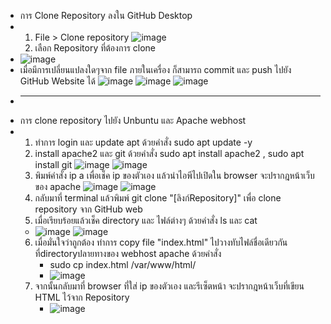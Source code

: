 - การ Clone Repository ลงใน GitHub Desktop
- 1. File > Clone repository
![image](https://github.com/ShaLeeZ2002/CE341_ID1398/assets/149044605/10c01abb-e112-437c-8f7f-27717b9f305e)
  2. เลือก Repository ที่ต้องการ clone
- ![image](https://github.com/ShaLeeZ2002/CE341_ID1398/assets/149044605/7df1dab8-1002-4f6b-af52-ad8a655f1495)
- เมื่อมีการเปลี่ยนแปลงใดๆจาก file ภายในเครื่อง ก็สามารถ commit และ push ไปยัง GitHub Website ได้
![image](https://github.com/ShaLeeZ2002/CE341_ID1398/assets/149044605/8a354196-0f8e-4806-9167-ba3281b84ff9)
![image](https://github.com/ShaLeeZ2002/CE341_ID1398/assets/149044605/b7e0c2b9-8a37-4185-845e-069bbd6de48f)
![image](https://github.com/ShaLeeZ2002/CE341_ID1398/assets/149044605/5090d972-2a28-4c4e-8871-0aec325702f8)
- __________________
- การ clone repository ไปยัง Unbuntu และ Apache webhost
- 1. ทำการ login และ update apt ด้วยคำสั่ง sudo apt update -y
  2. install apache2 และ git ด้วยคำสั่ง sudo apt install apache2 , sudo apt install git
![image](https://github.com/ShaLeeZ2002/CE341_ID1398/assets/149044605/174e63b0-f8c4-403c-8809-3e3690ea44d0)
![image](https://github.com/ShaLeeZ2002/CE341_ID1398/assets/149044605/9f806e0a-0075-49ca-bd59-48874fb74321)
  3. พิมพ์คำสั่ง ip a เพื่อเช็ค ip ของตัวเอง แล้วนำไอพีไปเปิดใน browser จะปรากฎหน้าเว็บของ apache
![image](https://github.com/ShaLeeZ2002/CE341_ID1398/assets/149044605/6503b9b5-64f9-445e-a613-9ed86479eb1f)
![image](https://github.com/ShaLeeZ2002/CE341_ID1398/assets/149044605/d9e3dfd2-9a7d-4852-9f03-d2b911eb6801)
  4. กลับมาที่ terminal แล้วพิมพ์ git clone "[ลิงก์Repository]" เพื่อ clone repository จาก GitHub web
  5. เมื่อเรียบร้อยแล้วเช็ค directory และ ไฟล์ต่างๆ ด้วยคำสั่ง ls และ cat
  - ![image](https://github.com/ShaLeeZ2002/CE341_ID1398/assets/149044605/b3f6ff3a-e07f-4444-8514-a52bf6b6585b)
![image](https://github.com/ShaLeeZ2002/CE341_ID1398/assets/149044605/441e6996-b2b4-438c-b8c0-d5f179bc44c9)
  6. เมื่อมั่นใจว่าถูกต้อง ทำการ copy file "index.html" ไปวางทับไฟล์ชื่อเดียวกันที่directoryปลายทางของ webhost apache ด้วยคำสั่ง
     - sudo cp index.html /var/www/html/
     - ![image](https://github.com/ShaLeeZ2002/CE341_ID1398/assets/149044605/d0442a4b-8687-4e9c-9da3-10bbcbca63e0)
  7. จากนั้นกลับมาที่ browser ที่ใส่ ip ของตัวเอง และรีเซ็ตหน้า จะปรากฎหน้าเว็บที่เขียน HTML ไว้จาก Repository
     - ![image](https://github.com/ShaLeeZ2002/CE341_ID1398/assets/149044605/46c8cd83-c389-47d6-bbd5-8a0542625ce9)















